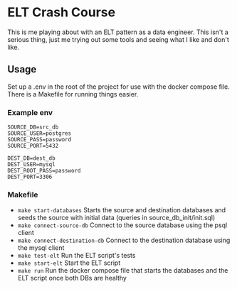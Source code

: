 # ELT Crash Course

This is me playing about with an ELT pattern as a data engineer. This isn't a serious thing, just me trying out some tools and seeing what I like and don't like.

## Usage
Set up a .env in the root of the project for use with the docker compose file. There is a Makefile for running things easier.

### Example env
```
SOURCE_DB=src_db
SOURCE_USER=postgres
SOURCE_PASS=password
SOURCE_PORT=5432

DEST_DB=dest_db
DEST_USER=mysql
DEST_ROOT_PASS=password
DEST_PORT=3306
```

### Makefile
- `make start-databases` Starts the source and destination databases and seeds the source with initial data (queries in source_db_init/init.sql)
- `make connect-source-db` Connect to the source database using the psql client
- `make connect-destination-db` Connect to the destination database using the mysql client
- `make test-elt` Run the ELT script's tests
- `make start-elt` Start the ELT script
- `make run` Run the docker compose file that starts the databases and the ELT script once both DBs are healthy